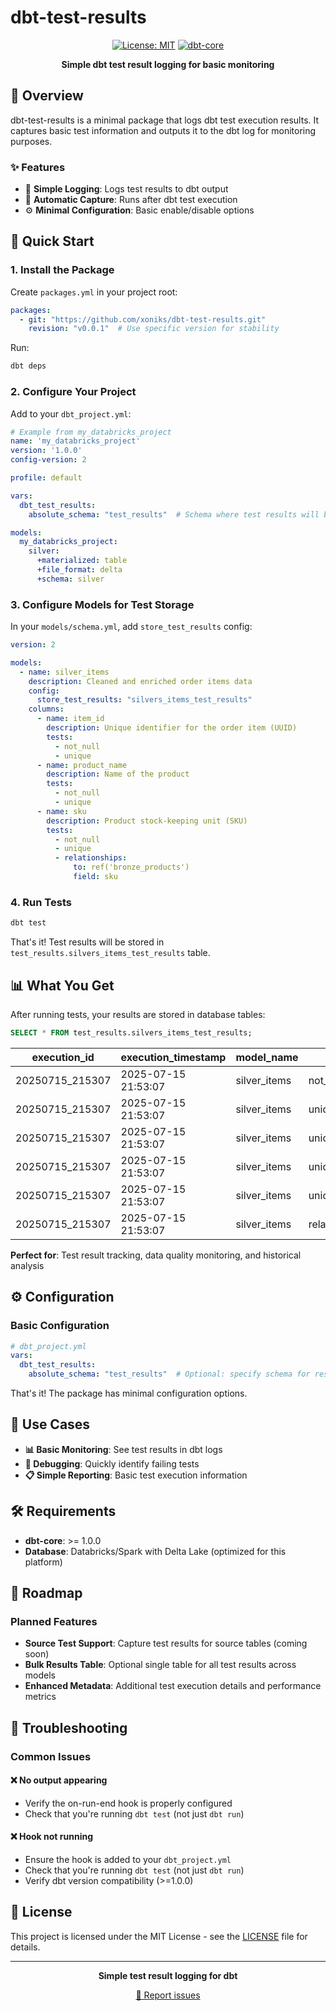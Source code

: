 # dbt-test-results

<div align="center">

[![License: MIT](https://img.shields.io/badge/License-MIT-yellow.svg)](https://opensource.org/licenses/MIT)
[![dbt-core](https://img.shields.io/badge/dbt_core->=1.0.0-orange.svg)](https://github.com/dbt-labs/dbt-core)

**Simple dbt test result logging for basic monitoring**

</div>

## 🎯 Overview

dbt-test-results is a minimal package that logs dbt test execution results. It captures basic test information and outputs it to the dbt log for monitoring purposes.

### ✨ Features

- 📝 **Simple Logging**: Logs test results to dbt output
- 🔄 **Automatic Capture**: Runs after dbt test execution
- ⚙️ **Minimal Configuration**: Basic enable/disable options

## 🚀 Quick Start

### 1. Install the Package

Create `packages.yml` in your project root:
```yaml
packages:
  - git: "https://github.com/xoniks/dbt-test-results.git"
    revision: "v0.0.1"  # Use specific version for stability
```

Run:
```bash
dbt deps
```

### 2. Configure Your Project

Add to your `dbt_project.yml`:
```yaml
# Example from my_databricks_project
name: 'my_databricks_project'
version: '1.0.0'
config-version: 2

profile: default

vars:
  dbt_test_results:
    absolute_schema: "test_results"  # Schema where test results will be stored

models:
  my_databricks_project:
    silver:
      +materialized: table
      +file_format: delta
      +schema: silver
```

### 3. Configure Models for Test Storage

In your `models/schema.yml`, add `store_test_results` config:
```yaml
version: 2

models:
  - name: silver_items
    description: Cleaned and enriched order items data
    config:
      store_test_results: "silvers_items_test_results"
    columns:
      - name: item_id
        description: Unique identifier for the order item (UUID)
        tests:
          - not_null
          - unique
      - name: product_name
        description: Name of the product
        tests:
          - not_null
          - unique
      - name: sku
        description: Product stock-keeping unit (SKU)
        tests:
          - not_null
          - unique
          - relationships:
              to: ref('bronze_products')
              field: sku
```

### 4. Run Tests

```bash
dbt test
```

That's it! Test results will be stored in `test_results.silvers_items_test_results` table.

## 📊 What You Get

After running tests, your results are stored in database tables:

```sql
SELECT * FROM test_results.silvers_items_test_results;
```

| execution_id | execution_timestamp | model_name | test_name | status | failures | test_unique_id |
|--------------|-------------------|------------|-----------|--------|----------|----------------|
| 20250715_215307 | 2025-07-15 21:53:07 | silver_items | not_null_silver_items_item_id | pass | 0 | test.my_databricks_project.not_null_silver_items_item_id.55294f32bf |
| 20250715_215307 | 2025-07-15 21:53:07 | silver_items | unique_silver_items_item_id | pass | 0 | test.my_databricks_project.unique_silver_items_item_id.5bcb6e856e |
| 20250715_215307 | 2025-07-15 21:53:07 | silver_items | unique_silver_items_product_name | fail | 10 | test.my_databricks_project.unique_silver_items_product_name.25ac031ae6 |
| 20250715_215307 | 2025-07-15 21:53:07 | silver_items | unique_silver_items_sku | fail | 10 | test.my_databricks_project.unique_silver_items_sku.6bc105dc22 |
| 20250715_215307 | 2025-07-15 21:53:07 | silver_items | unique_silver_items_product_price | fail | 7 | test.my_databricks_project.unique_silver_items_product_price.cd36bf4220 |
| 20250715_215307 | 2025-07-15 21:53:07 | silver_items | relationships_silver_items_sku__sku__ref_bronze_products_ | pass | 0 | test.my_databricks_project.relationships_silver_items_sku__sku__ref_bronze_products_.a74e12bda2 |

**Perfect for**: Test result tracking, data quality monitoring, and historical analysis

## ⚙️ Configuration

### Basic Configuration

```yaml
# dbt_project.yml
vars:
  dbt_test_results:
    absolute_schema: "test_results"  # Optional: specify schema for results
```

That's it! The package has minimal configuration options.

## 🎯 Use Cases

- **📊 Basic Monitoring**: See test results in dbt logs
- **🐛 Debugging**: Quickly identify failing tests
- **📋 Simple Reporting**: Basic test execution information

## 🛠️ Requirements

- **dbt-core**: >= 1.0.0
- **Database**: Databricks/Spark with Delta Lake (optimized for this platform)

## 🚧 Roadmap

### Planned Features

- **Source Test Support**: Capture test results for source tables (coming soon)
- **Bulk Results Table**: Optional single table for all test results across models
- **Enhanced Metadata**: Additional test execution details and performance metrics

## 🐛 Troubleshooting

### Common Issues

#### ❌ No output appearing
- Verify the on-run-end hook is properly configured
- Check that you're running `dbt test` (not just `dbt run`)

#### ❌ Hook not running
- Ensure the hook is added to your `dbt_project.yml` 
- Check that you're running `dbt test` (not just `dbt run`)
- Verify dbt version compatibility (>=1.0.0)

## 📄 License

This project is licensed under the MIT License - see the [LICENSE](LICENSE) file for details.

---

<div align="center">

**Simple test result logging for dbt**

[🐛 Report issues](https://github.com/xoniks/dbt-test-results/issues)

</div>
